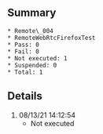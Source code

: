 ## Summary
	* Remote\_004
	* RemoteWebRtcFirefoxTest
	* Pass: 0
	* Fail: 0
	* Not executed: 1
	* Suspended: 0
	* Total: 1
## Details
1. 08/13/21 14:12:54
	* Not executed
